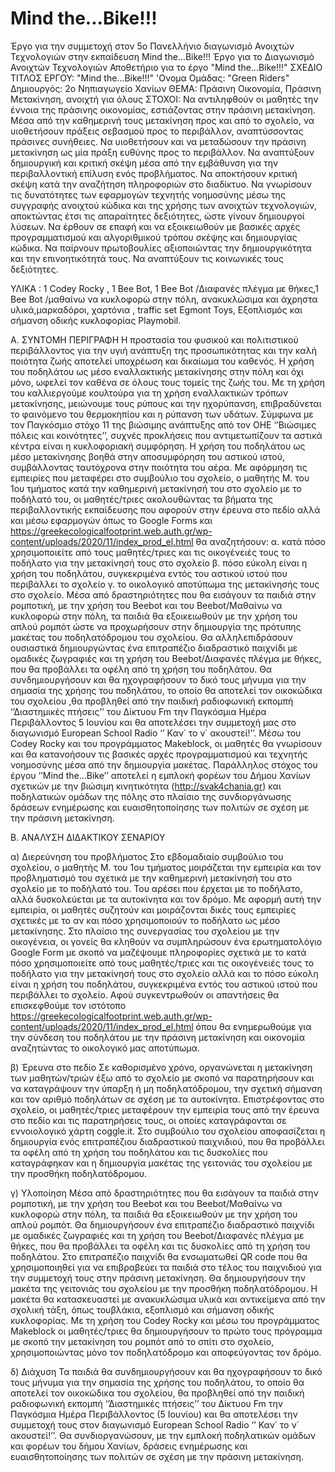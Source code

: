 # Mind the...Bike!!!
Έργο για την συμμετοχή στον  5ο Πανελλήνιο διαγωνισμό Ανοιχτών Τεχνολογιών  στην εκπαίδευση 
Μind the…Bike!!! 
Έργο για το Διαγωνισμό Ανοιχτών Τεχνολογιών
Αποθετήριο για το έργο "Mind the…Βike!!!"
ΣΧΕΔΙΟ ΤΙΤΛΟΣ ΕΡΓΟΥ: "Mind the…Bike!!!"
'Ονομα Ομάδας: "Green Riders"   
Δημιουργός:  2ο Νηπιαγωγείο Χανίων
ΘΕΜΑ: Πράσινη Οικονομία, Πράσινη Μετακίνηση, ανοιχτή για όλους
ΣΤΟΧΟΙ: 
Να αντιληφθούν οι μαθητές την έννοια της πράσινης οικονομίας, εστιάζοντας στην πράσινη μετακίνηση. Μέσα από την καθημερινή τους μετακίνηση προς και από το σχολείο, να υιοθετήσουν πράξεις σεβασμού προς το περιβάλλον, αναπτύσσοντας πράσινες συνήθειες. Να υιοθετήσουν και να μεταδώσουν την πράσινη μετακίνηση ως μία πράξη ευθύνης προς το περιβάλλον. Να αναπτύξουν δημιουργική και κριτική σκέψη μέσα από την εμβάθυνση για την περιβαλλοντική επίλυση ενός προβλήματος. Να αποκτήσουν κριτική σκέψη κατά την αναζήτηση πληροφοριών στο διαδίκτυο. Να γνωρίσουν τις δυνατότητες των εφαρμογών τεχνητής νοημοσύνης μέσω της συγγραφής ανοιχτού κώδικα και της χρήσης των ανοιχτών τεχνολογιών, αποκτώντας έτσι τις  απαραίτητες δεξιότητες, ώστε γίνουν δημιουργοί λύσεων. Να έρθουν σε επαφή και να εξοικειωθούν με βασικές αρχές προγραμματισμού και αλγοριθμικού τρόπου σκέψης και δημιουργίας κώδικα. Να παίρνουν πρωτοβουλίες αξιοποιώντας την δημιουργικότητα και την επινοητικότητά τους. Να αναπτύξουν τις κοινωνικές τους δεξιότητες. 

ΥΛΙΚΑ : 1 Codey Rocky , 1 Bee Bot, 1 Bee Bot /Διαφανές πλέγμα με θήκες,1 Bee Bot /μαθαίνω να κυκλοφορώ στην πόλη, ανακυκλώσιμα και άχρηστα υλικά,μαρκαδόροι, χαρτόνια , traffic set Egmont Toys, Εξοπλισμός και σήμανση οδικής κυκλοφορίας Playmobil.

Α. ΣΥΝΤΟΜΗ ΠΕΡΙΓΡΑΦΗ
Η προστασία του φυσικού και πολιτιστικού περιβάλλοντος για την υγιή ανάπτυξη της προσωπικότητας και την καλή ποιότητα ζωής αποτελεί υποχρέωση  και δικαίωμα του καθενός. Η  χρήση του ποδηλάτου ως μέσο εναλλακτικής μετακίνησης στην πόλη και όχι μόνο, ωφελεί τον καθένα σε όλους τους τομείς της ζωής του. Με τη χρήση του καλλιεργούμε κουλτούρα για τη χρήση εναλλακτικών τρόπων μετακίνησης, μειώνουμε τους ρύπους και την ηχορύπανση, επιβραδύνεται το φαινόμενο του θερμοκηπίου και η ρύπανση των υδάτων. Σύμφωνα με τον Παγκόσμιο στόχο 11 της βιώσιμης ανάπτυξης από τον ΟΗΕ ‘’Βιώσιμες πόλεις και κοινότητες’’, συχνές προκλήσεις που αντιμετωπίζουν τα αστικά κέντρα είναι η κυκλοφοριακή συμφόρηση. Η χρήση του ποδηλάτου ως μέσο μετακίνησης βοηθά στην αποσυμφόρηση του αστικού ιστού, συμβάλλοντας ταυτόχρονα στην ποιότητα του αέρα.
Με αφόρμηση τις εμπειρίες που μεταφέρει στο συμβούλιο του σχολείο, ο μαθητής Μ. του 1ου τμήματος κατά την καθημερινή μετακίνησή του στο σχολείο με το ποδήλατό του, οι μαθητές/τριες ακολουθώντας τα βήματα της περιβαλλοντικής εκπαίδευσης που αφορούν στην έρευνα στο πεδίο αλλά και μέσω εφαρμογών όπως το Google Forms και https://greekecologicalfootprint.web.auth.gr/wp-content/uploads/2020/11/index_prod_el.html θα αναζητήσουν:
α. κατά πόσο χρησιμοποιείτε από τους μαθητές/τριες και τις οικογένειές τους το ποδήλατο για την μετακίνησή τους στο σχολείο 
β. πόσο εύκολη είναι η χρήση του ποδηλάτου, συγκεκριμένα εντός του αστικού ιστού που περιβάλλει το σχολείο 
γ. το οικολογικό αποτύπωμα της μετακίνησής τους στο σχολείο. 
Μέσα από δραστηριότητες που θα εισάγουν τα παιδιά στην ρομποτική, με την χρήση του Beebot και του Βeebot/Μαθαίνω να κυκλοφορώ στην πόλη, τα παιδιά θα εξοικειωθούν με την χρήση του απλού ρομπότ ώστε να προχωρήσουν στην δημιουργία της πρότυπης μακέτας του ποδηλατόδρομου του σχολείου. Θα αλληλεπιδράσουν ουσιαστικά  δημιουργώντας ένα επιτραπέζιο διαδραστικό παιχνίδι με ομαδικές ζωγραφιές και τη χρήση του Beebot/Διαφανές πλέγμα με θήκες, που θα προβάλλει τα οφέλη από τη χρήση του ποδηλάτου. Θα συνδημιουργήσουν και θα ηχογραφήσουν το δικό τους μήνυμα για την σημασία της χρήσης του ποδηλάτου, το οποίο θα αποτελεί τον οικοκώδικα του σχολείου ,θα προβληθεί από την παιδική ραδιοφωνική εκπομπή ‘’Διαστημικές πτήσεις’’ του Δίκτυου Fm την Παγκόσμια Ημέρα Περιβάλλοντος 5 Ιουνίου και θα αποτελέσει την συμμετοχή μας στο διαγωνισμό European School Radio ‘’ Καν΄ το ν΄ ακουστεί!’’. Μέσω του Codey Rocky και του προγράμματος Makeblock, οι μαθητές θα γνωρίσουν και θα κατανοήσουν τις βασικές αρχές προγραμματισμού και τεχνητής νοημοσύνης μέσα από την δημιουργία μακέτας. Παράλληλος στόχος του έργου ‘’Mind the…Bike’’ αποτελεί η εμπλοκή φορέων του Δήμου Χανίων σχετικών με την βιώσιμη κινητικότητα (http://svak4chania.gr) και ποδηλατικών ομάδων της πόλης στο πλαίσιο της συνδιοργάνωσης δράσεων ενημέρωσης και ευαισθητοποίησης των πολιτών σε σχέση με την πράσινη μετακίνηση.

Β. ΑΝΑΛΥΣΗ ΔΙΔΑΚΤΙΚΟΥ ΣΕΝΑΡΙΟΥ

 α)  Διερεύνηση του προβλήματος 
Στο εβδομαδιαίο συμβούλιο του σχολείου, ο μαθητής Μ. του 1ου τμήματος μοιράζεται την εμπειρία και τον προβληματισμό του σχετικά με την καθημερινή μετακίνησή του στο σχολείο με το ποδήλατό του. Του αρέσει που έρχεται με το ποδήλατο, αλλά δυσκολεύεται με τα αυτοκίνητα και τον δρόμο. Με αφορμή αυτή την εμπειρία, οι μαθητές συζητούν και μοιράζονται δικές τους εμπειρίες σχετικές με το αν και πόσο χρησιμοποιούν το ποδήλατο ως μέσο μετακίνησης. Στο πλαίσιο της συνεργασίας του σχολείου με την οικογένεια, οι γονείς θα κληθούν να συμπληρώσουν ένα ερωτηματολόγιο Google Form με σκοπό να μαζέψουμε πληροφορίες σχετικά με το κατά πόσο χρησιμοποιείτε από τους μαθητές/τριες και τις οικογένειές τους το ποδήλατο για την μετακίνησή τους στο σχολείο αλλά και το πόσο εύκολη είναι η χρήση του ποδηλάτου, συγκεκριμένα εντός του αστικού ιστού που περιβάλλει το σχολείο. 
Αφού συγκεντρωθούν οι απαντήσεις θα επισκεφθούμε τον ιστότοπο https://greekecologicalfootprint.web.auth.gr/wp-content/uploads/2020/11/index_prod_el.html  όπου θα ενημερωθούμε για την σύνδεση του ποδηλάτου με την πράσινη μετακίνηση και οικονομία αναζητώντας το οικολογικό μας αποτύπωμα.

β) Έρευνα στο πεδίο
Σε καθορισμένο χρόνο, οργανώνεται η μετακίνηση των  μαθητών/τριών έξω από το σχολείο με σκοπό να παρατηρήσουν και να καταγράψουν την ύπαρξη ή μη ποδηλατόδρομου, την σχετική σήμανση και τον αριθμό ποδηλάτων σε σχέση με τα αυτοκίνητα. Επιστρέφοντας στο σχολείο, οι μαθητές/τριες μεταφέρουν την εμπειρία τους από την έρευνα στο πεδίο και τις παρατηρήσεις τους, οι οποίες καταγράφονται σε εννοιολογικό χάρτη coggle.it. Στο συμβούλιο του σχολείου αποφασίζεται η δημιουργία ενός επιτραπέζιου διαδραστικού παιχνιδιού, που θα προβάλλει τα οφέλη από τη χρήση του ποδηλάτου και τις δυσκολίες που καταγράφηκαν και  η δημιουργία μακέτας της γειτονιάς του σχολείου με την προσθήκη ποδηλατόδρομου.

γ) Υλοποίηση
Μέσα από δραστηριότητες που θα εισάγουν τα παιδιά στην ρομποτική, με την χρήση του Beebot και του Βeebot/Μαθαίνω να κυκλοφορώ στην πόλη, τα παιδιά θα εξοικειωθούν με την χρήση του απλού ρομπότ. Θα δημιουργήσουν ένα επιτραπέζιο διαδραστικό παιχνίδι με ομαδικές ζωγραφιές και τη χρήση του Beebot/Διαφανές πλέγμα με θήκες, που θα προβάλλει τα οφέλη και τις δυσκολίες από τη χρήση του ποδηλάτου. Στο επιτραπέζιο παιχνίδι θα ενσωματωθεί QR code που θα χρησιμοποιηθεί για να επιβραβεύει τα παιδιά στο τέλος του παιχνιδιού για την συμμετοχή τους στην πράσινη μετακίνηση. Θα δημιουργήσουν την μακέτα της γειτονιάς του σχολείου με την προσθήκη ποδηλατόδρομου. Η μακέτα θα κατασκευαστεί με ανακυκλώσιμα υλικά και αντικείμενα από την σχολική τάξη, όπως τουβλάκια, εξοπλισμό και σήμανση οδικής κυκλοφορίας. Με τη χρήση  του Codey Rocky και μέσω του προγράμματος Makeblock οι μαθητές/τριες θα δημιουργήσουν το πρώτο τους πρόγραμμα με σκοπό την μετακίνηση του ρομπότ από το σπίτι στο σχολείο, χρησιμοποιώντας μόνο τον ποδηλατόδρομο και αποφεύγοντας τον δρόμο.

δ) Διάχυση 
Τα παιδιά θα συνδημιουργήσουν και θα ηχογραφήσουν το δικό τους μήνυμα για την σημασία της χρήσης του ποδηλάτου, το οποίο θα αποτελεί τον οικοκώδικα του σχολείου, θα προβληθεί από την παιδική ραδιοφωνική εκπομπή ‘’Διαστημικές πτήσεις’’ του Δίκτυου Fm την Παγκόσμια Ημέρα Περιβάλλοντος (5 Ιουνίου) και θα αποτελέσει την συμμετοχή τους στον διαγωνισμό European School Radio ‘’ Καν΄ το ν΄ ακουστεί!’’. Θα συνδιοργανώσουν, με την εμπλοκή ποδηλατικών ομάδων και φορέων του δήμου Χανίων, δράσεις ενημέρωσης και ευαισθητοποίησης των πολιτών σε σχέση με την πράσινη μετακίνηση.










